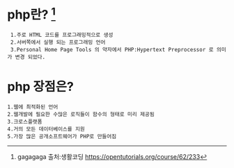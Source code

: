 # php란? [^1]

```
 1.주로 HTML 코드를 프로그래밍적으로 생성
 2.서버쪽에서 실행 되는 프로그래밍 언어
 3.Personal Home Page Tools 의 약자에서 PHP:Hypertext Preprocessor 로 의미가 변경 되었다.
```
#  php 장점은?

```
1.웹에 최적화된 언어
2.웹개발에 필요한 수많은 로직들이 함수의 형태로 미리 제공됨
3.크로스플랫폼
4.거의 모든 데이터베이스를 지원
5.가장 많은 공개소프트웨어가 PHP로 만들어짐
```


[^1]: gagagaga
출처:생활코딩 
https://opentutorials.org/course/62/233
